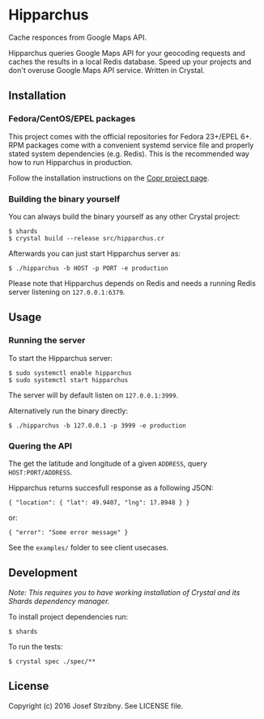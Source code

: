 # Hipparchus

Cache responces from Google Maps API.

Hipparchus queries Google Maps API for your geocoding requests and caches the results in a local Redis database. Speed up your projects and don't overuse Google Maps API service. Written in Crystal.

## Installation

### Fedora/CentOS/EPEL packages

This project comes with the official repositories for Fedora 23+/EPEL 6+. RPM packages come with a convenient systemd service file and properly stated system dependencies (e.g. Redis). This is the recommended way how to run Hipparchus in production.

Follow the installation instructions on the [Copr project page](https://copr.fedorainfracloud.org/coprs/jstribny/hipparchus/).

### Building the binary yourself

You can always build the binary yourself as any other Crystal project:

```
$ shards
$ crystal build --release src/hipparchus.cr
```

Afterwards you can just start Hipparchus server as:

```
$ ./hipparchus -b HOST -p PORT -e production
```

Please note that Hipparchus depends on Redis and needs a running Redis server listening on `127.0.0.1:6379`.

## Usage

### Running the server

To start the Hipparchus server:

```
$ sudo systemctl enable hipparchus
$ sudo systemctl start hipparchus
```

The server will by default listen on `127.0.0.1:3999`.

Alternatively run the binary directly:

```
$ ./hipparchus -b 127.0.0.1 -p 3999 -e production
```

### Quering the API

The get the latitude and longitude of a given `ADDRESS`, query `HOST:PORT/ADDRESS`.

Hipparchus returns succesfull response as a following JSON:

```
{ "location": { "lat": 49.9407, "lng": 17.8948 } }
```
or:
```
{ "error": "Some error message" }
```

See the `examples/` folder to see client usecases.

## Development

*Note: This requires you to have working installation of Crystal and its Shards dependency manager.*

To install project dependencies run:

```
$ shards
```

To run the tests:

```
$ crystal spec ./spec/**
```

## License

Copyright (c) 2016 Josef Strzibny. See LICENSE file.
